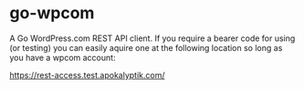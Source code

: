 go-wpcom
========

A Go WordPress.com REST API client.  If you require a 
bearer code for using (or testing) you can easily aquire 
one at the following location so long as you have a wpcom
account:

https://rest-access.test.apokalyptik.com/
